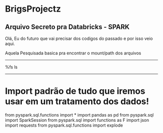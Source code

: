 # BrigsProjectz
Arquivo Secreto pra Databricks - SPARK
----------------------------------------
Olá, Eu do futuro que vai precisar dos codigos do passado e por isso veio aqui.

Aquela Pesquisada basica pra encontrar o mount/path dos arquivos
____
%fs
ls
____
# Import padrão de tudo que iremos usar em um tratamento dos dados!

from pyspark.sql.functions import *
import pandas as pd
from pyspark.sql import SparkSession
from pyspark.sql import functions as F
import json
import requests
from pyspark.sql.functions import explode
